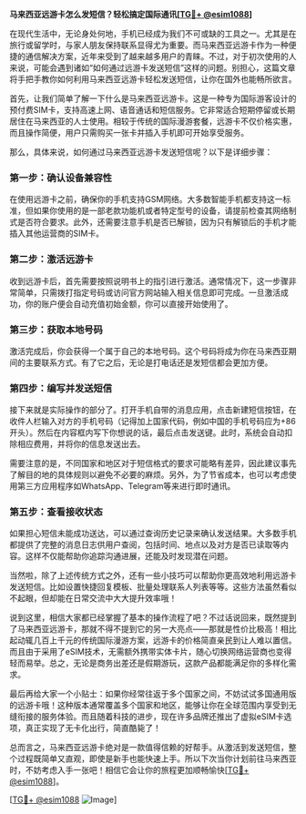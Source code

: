 **马来西亚远游卡怎么发短信？轻松搞定国际通讯[[TG💪+ @esim1088](https://t.me/s/esim1088)]**

在现代生活中，无论身处何地，手机已经成为我们不可或缺的工具之一。尤其是在旅行或留学时，与家人朋友保持联系显得尤为重要。而马来西亚远游卡作为一种便捷的通信解决方案，近年来受到了越来越多用户的青睐。不过，对于初次使用的人来说，可能会遇到诸如“如何通过远游卡发送短信”这样的问题。别担心，这篇文章将手把手教你如何利用马来西亚远游卡轻松发送短信，让你在国外也能畅所欲言。

首先，让我们简单了解一下什么是马来西亚远游卡。这是一种专为国际游客设计的预付费SIM卡，支持高速上网、语音通话和短信服务。它非常适合短期停留或长期居住在马来西亚的人士使用。相较于传统的国际漫游套餐，远游卡不仅价格实惠，而且操作简便，用户只需购买一张卡并插入手机即可开始享受服务。

那么，具体来说，如何通过马来西亚远游卡发送短信呢？以下是详细步骤：

### 第一步：确认设备兼容性
在使用远游卡之前，确保你的手机支持GSM网络。大多数智能手机都支持这一标准，但如果你使用的是一部老款功能机或者特定型号的设备，请提前检查其网络制式是否符合要求。此外，还需要注意手机是否已解锁，因为只有解锁后的手机才能插入其他运营商的SIM卡。

### 第二步：激活远游卡
收到远游卡后，首先需要按照说明书上的指引进行激活。通常情况下，这一步骤非常简单，只需拨打指定号码或访问官方网站输入相关信息即可完成。一旦激活成功，你的账户便会自动充值初始金额，你可以直接开始使用了。

### 第三步：获取本地号码
激活完成后，你会获得一个属于自己的本地号码。这个号码将成为你在马来西亚期间的主要联系方式。有了它之后，无论是打电话还是发短信都会更加方便。

### 第四步：编写并发送短信
接下来就是实际操作的部分了。打开手机自带的消息应用，点击新建短信按钮，在收件人栏输入对方的手机号码（记得加上国家代码，例如中国的手机号码应为+86开头）。然后在内容框内写下你想说的话，最后点击发送键。此时，系统会自动扣除相应费用，并将你的信息发送出去。

需要注意的是，不同国家和地区对于短信格式的要求可能略有差异，因此建议事先了解目的地的具体规则以避免不必要的麻烦。另外，为了节省成本，也可以考虑使用第三方应用程序如WhatsApp、Telegram等来进行即时通讯。

### 第五步：查看接收状态
如果担心短信未能成功送达，可以通过查询历史记录来确认发送结果。大多数手机都提供了完整的消息日志供用户查阅，包括时间、地点以及对方是否已读取等内容。这样不仅能帮助你追踪沟通进展，还能及时发现潜在问题。

当然啦，除了上述传统方式之外，还有一些小技巧可以帮助你更高效地利用远游卡发送短信。比如设置快捷回复模板、批量处理联系人列表等等。这些方法虽然看似不起眼，但却能在日常交流中大大提升效率哦！

说到这里，相信大家都已经掌握了基本的操作流程了吧？不过话说回来，既然提到了马来西亚远游卡，那就不得不提到它的另一大亮点——那就是性价比极高！相比起动辄几百上千元的传统国际漫游方案，远游卡的价格简直亲民到让人难以置信。而且由于采用了eSIM技术，无需额外携带实体卡片，随心切换网络运营商也变得轻而易举。总之，无论是商务出差还是假期游玩，这款产品都能满足你的多样化需求。

最后再给大家一个小贴士：如果你经常往返于多个国家之间，不妨试试多国通用版的远游卡哦！这种版本通常覆盖多个国家和地区，能够让你在全球范围内享受到无缝衔接的服务体验。而且随着科技的进步，现在许多品牌还推出了虚拟eSIM卡选项，真正实现了无卡化出行，简直酷毙了！

总而言之，马来西亚远游卡绝对是一款值得信赖的好帮手。从激活到发送短信，整个过程既简单又直观，即使是新手也能快速上手。所以下次当你计划前往马来西亚时，不妨考虑入手一张吧！相信它会让你的旅程更加顺畅愉快[[TG💪+ @esim1088](https://t.me/s/esim1088)]。

[[TG💪+ @esim1088](https://t.me/s/esim1088) ![Image](https://i.postimg.cc/4NQfJmqS/Snipaste-2025-05-13-00-14-12.png)]